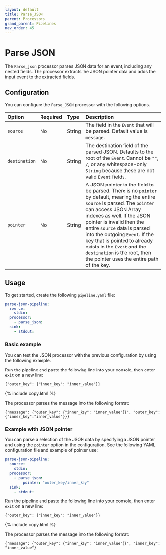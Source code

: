 ```yaml
---
layout: default
title: Parse_JSON
parent: Processors
grand_parent: Pipelines
nav_order: 45
---
```


# Parse JSON

The `Parse_json` processor parses JSON data for an event, including any nested fields. The processor extracts the JSON pointer data and adds the input event to the extracted fields.


## Configuration

You can configure the `Parse_JSON` processor with the following options.

| Option | Required | Type | Description |
| :--- | :--- | :--- | :--- | 
| `source` | No | String | The field in the `Event` that will be parsed. Default value is `message`. |
| `destination` | No | String | The destination field of the parsed JSON. Defaults to the root of the `Event`. Cannot be `""`, `/`, or any whitespace-only `String` because these are not valid `Event` fields. |
| `pointer` | No | String | A JSON pointer to the field to be parsed. There is no `pointer` by default, meaning the entire `source` is parsed. The `pointer` can access JSON Array indexes as well. If the JSON pointer is invalid then the entire `source` data is parsed into the outgoing `Event`. If the key that is pointed to already exists in the `Event` and the `destination` is the root, then the pointer uses the entire path of the key. |

## Usage

To get started, create the following `pipeline.yaml` file:

```yaml
parse-json-pipeline:
  source:
    stdin:
  processor:
    - parse_json:
  sink:
    - stdout:
```

### Basic example

You can test the JSON processor with the previous configuration by using the following example.

Run the pipeline and paste the following line into your console, then enter `exit` on a new line:

```
{"outer_key": {"inner_key": "inner_value"}}
```
{% include copy.html %}

The processor parses the message into the following format:

```
{"message": {"outer_key": {"inner_key": "inner_value"}}", "outer_key":{"inner_key":"inner_value"}}}
```

### Example with JSON pointer

You can parse a selection of the JSON data by specifying a JSON pointer and using the `pointer` option in the configuration. See the following YAML configuration file and example of pointer use:

```yaml
parse-json-pipeline:
  source:
    stdin:
  processor:
    - parse_json:
        pointer: "outer_key/inner_key"
  sink:
    - stdout:
```

Run the pipeline and paste the following line into your console, then enter `exit` on a new line:

```
{"outer_key": {"inner_key": "inner_value"}}
```
{% include copy.html %}

The processor parses the message into the following format:

```
{"message": {"outer_key": {"inner_key": "inner_value"}}", "inner_key": "inner_value"}
```